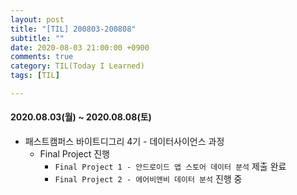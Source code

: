 ```yaml
---
layout: post
title: "[TIL] 200803-200808"
subtitle: ""
date: 2020-08-03 21:00:00 +0900
comments: true
category: TIL(Today I Learned)
tags: [TIL]

---
```


#### 2020.08.03(월) ~ 2020.08.08(토)
  - 패스트캠퍼스 바이트디그리 4기 - 데이터사이언스 과정
    - Final Project 진행
      - `Final Project 1 - 안드로이드 앱 스토어 데이터 분석` 제출 완료
      - `Final Project 2 - 에어비앤비 데이터 분석` 진행 중

